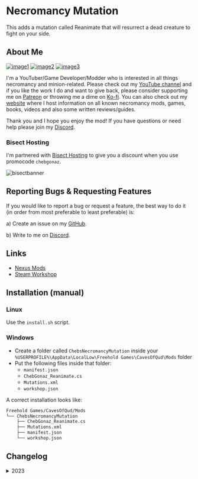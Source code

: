 # Necromancy Mutation

This adds a mutation called Reanimate that will resurrect a dead creature to fight on your side.

## About Me

[![image1](https://imgur.com/Fahi6sP.png)](https://chebgonaz.pythonanywhere.com)
[![image2](https://imgur.com/X18OyQs.png)](https://ko-fi.com/chebgonaz)
[![image3](https://imgur.com/4e64jQ8.png)](https://www.patreon.com/chebgonaz?fan_landing=true)

I'm a YouTuber/Game Developer/Modder who is interested in all things necromancy and minion-related. Please check out my [YouTube channel](https://www.youtube.com/channel/UCPlZ1XnekiJxKymXbXyvkCg) and if you like the work I do and want to give back, please consider supporting me on [Patreon](https://www.patreon.com/chebgonaz?fan_landing=true) or throwing me a dime on [Ko-fi](https://ko-fi.com/chebgonaz). You can also check out my [website](https://chebgonaz.pythonanywhere.com) where I host information on all known necromancy mods, games, books, videos and also some written reviews/guides.

Thank you and I hope you enjoy the mod! If you have questions or need help please join my [Discord](https://discord.com/invite/EB96ASQ).

### Bisect Hosting

I'm partnered with [Bisect Hosting](https://bisecthosting.com/chebgonaz) to give you a discount when you use promocode `chebgonaz`.

![bisectbanner](https://www.bisecthosting.com/partners/custom-banners/b2629ae1-293a-4094-9d2d-002d14529a82.webp)

## Reporting Bugs & Requesting Features

If you would like to report a bug or request a feature, the best way to do it (in order from most preferable to least preferable) is:

a) Create an issue on my [GitHub](https://github.com/jpw1991/caves-of-qud-necromancy-mutation).

b) Write to me on [Discord](https://discord.com/invite/EB96ASQ).

## Links

- [Nexus Mods](https://www.nexusmods.com/cavesofqud/mods/17/)
- [Steam Workshop](https://steamcommunity.com/sharedfiles/filedetails/?id=2990597917)

## Installation (manual)

### Linux

Use the `install.sh` script.

### Windows

- Create a folder called `ChebsNecromancyMutation` inside your `%USERPROFILE%\AppData\LocalLow\Freehold Games\CavesOfQud\Mods` folder
- Put the following files inside that folder:
	+ `manifest.json`
	+ `ChebGonaz_Reanimate.cs`
	+ `Mutations.xml`
	+ `workshop.json`

A correct installation looks like:

```sh
Freehold Games/CavesOfQud/Mods
└── ChebsNecromancyMutation
    ├── ChebGonaz_Reanimate.cs
    ├── Mutations.xml
    ├── manifest.json
    └── workshop.json
```

## Changelog

<details>
<summary>2023</summary>

 Date | Version | Notes 
--- | --- | ---
17/06/2023 | 0.0.2 | Fix bug where corpse wasn't consumed after creating the minion
17/06/2023 | 0.0.1 | Initial release

</details>

